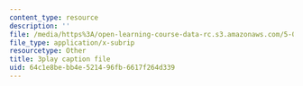 ```yaml
---
content_type: resource
description: ''
file: /media/https%3A/open-learning-course-data-rc.s3.amazonaws.com/5-08j-biological-chemistry-ii-spring-2016/64c1e8bebb4e521496fb6617f264d339_JbV0aUHvROc.vtt
file_type: application/x-subrip
resourcetype: Other
title: 3play caption file
uid: 64c1e8be-bb4e-5214-96fb-6617f264d339
---
```

